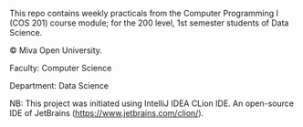 This repo contains weekly practicals from the Computer Programming I (COS 201) course module; for the 200 level, 1st semester students of Data Science.

© Miva Open University.

Faculty: Computer Science

Department: Data Science

NB: This project was initiated using IntelliJ IDEA CLion IDE. An open-source IDE of JetBrains (https://www.jetbrains.com/clion/).
